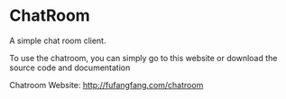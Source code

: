 # ChatRoom
A simple chat room client.

To use the chatroom, you can simply go to this website or download the source code and documentation

Chatroom Website: http://fufangfang.com/chatroom
